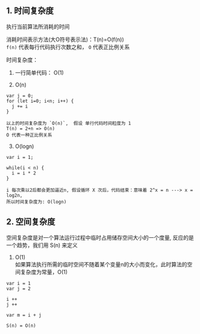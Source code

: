 ## 1. 时间复杂度
执行当前算法所消耗的时间

消耗时间表示方法(大O符号表示法)：T(n)=O(f(n))  
`f(n)` 代表每行代码执行次数之和， `O` 代表正比例关系

时间复杂度：  
1. 一行简单代码： O(1)

2. O(n)
```
var j = 0;
for (let i=0; i<n; i++) {
  j += i
}

以上的时间复杂度为 `O(n)`,  假设 单行代码时间粒度为 1  
T(n) = 2+n => O(n)  
O 代表一种正比例关系

```

3. O(logn)

```
var i = 1;

while(i < n) {
  i = i * 2
}

i 每次乘以2后都会更加逼近n, 假设循环 X 次后，代码结束：意味着 2^x = n ---> x = log2n,  
所以时间复杂度为: O(logn) 

```

## 2. 空间复杂度  
空间复杂度是对一个算法运行过程中临时占用储存空间大小的一个度量, 反应的是一个趋势，我们用 S(n) 来定义  

1. O(1)  
如果算法执行所需的临时空间不随着某个变量n的大小而变化，此时算法的空间复杂度为常量，O(1)

```
var i = 1
var j = 2

i ++
j ++

var m = i + j

S(n) = O(n)

```
